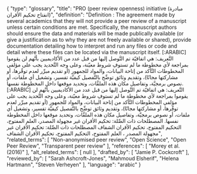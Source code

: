 {
    "type": "glossary",
    "title": "PRO (peer review openness) initiative (مبادرة انفتاح تحكيم الأقران)",
    "definition": "Definition : The agreement made by several academics that they will not provide a peer review of a manuscript unless certain conditions are met. Specifically, the manuscript authors should ensure the data and materials will be made publically available (or give a justification as to why they are not freely available or shared), provide documentation detailing how to interpret and run any files or code and detail where these files can be located via the manuscript itself. [:ARABIC] التَّعريف: هي اتفاقيّة تم التَّوصل إليها من قبل عدد من الأكاديميين بأنَّهم لن يقوموا بمراجعة لأي مخطوطة ما لم تستوفِ شروط معيّنة، وعلى وجه التَّحديد يجب على مؤلفي المخطوطات التَّأكد من إتاحة البيانات، والمواد للجمهور (أو تقديم مبرِّر لعدم توفّرها، أو مشاركتها مجانًا)، وتقديم وثائق توضِّح بالتَّفصيل كيفيَّة تفسير، وتشغيل أي ملفات، أو نصوص برمجيَّة، وتفاصيل مكان هذه الملفَّات، وتحديد موقعها داخل المخطوطة نفسها. [:ARABIC] التَّعريف: هي اتفاقيّة تم التَّوصل إليها من قبل عدد من الأكاديميين بأنَّهم لن يقوموا بمراجعة لأي مخطوطة ما لم تستوفِ شروط معيّنة، وعلى وجه التَّحديد يجب على مؤلفي المخطوطات التَّأكد من إتاحة البيانات، والمواد للجمهور (أو تقديم مبرِّر لعدم توفّرها، أو مشاركتها مجانًا)، وتقديم وثائق توضِّح بالتَّفصيل كيفيَّة تفسير، وتشغيل أي ملفات، أو نصوص برمجيَّة، وتفاصيل مكان هذه الملفَّات، وتحديد موقعها داخل المخطوطة نفسها. المصطلحات ذات الصِّلة: تحكيم الأقران غير مجهولة المصدر، العلم المفتوح، التحكيم المفتوح، تحكيم الأقران الشفاف المصطلحات ذات الصِّلة: تحكيم الأقران غير مجهولة المصدر ، العلم المفتوح، التحكيم المفتوح، تحكيم الأقران الشفاف",
    "related_terms": [
        "Non-anonymised peer review",
        "Open Science",
        "Open Peer Review",
        "Transparent peer review"
    ],
    "references": [
        "Morey et al. (2016)"
    ],
    "alt_related_terms": [
        null
    ],
    "drafted_by": [
        "Jamie P. Cockcroft"
    ],
    "reviewed_by": [
        "Sarah Ashcroft-Jones",
        "Mahmoud Elsherif",
        "Helena Hartmann",
        "Steven Verheyen"
    ],
    "language": "arabic"
}